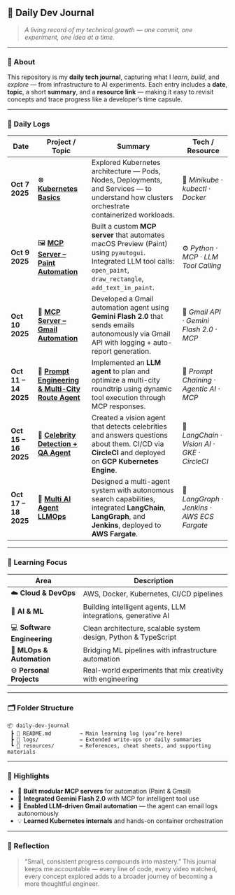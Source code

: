 ## 📘 **Daily Dev Journal**

> *A living record of my technical growth — one commit, one experiment, one idea at a time.*

---

### 🧭 About

This repository is my **daily tech journal**, capturing what I *learn*, *build*, and *explore* — from infrastructure to AI experiments.
Each entry includes a **date**, **topic**, a short **summary**, and a **resource link** — making it easy to revisit concepts and trace progress like a developer’s time capsule.

---

### 📅 Daily Logs

| Date                 | Project / Topic                                                                                                                  | Summary                                                                                                                                                               | Tech / Resource                             |
| -------------------- | -------------------------------------------------------------------------------------------------------------------------------- | --------------------------------------------------------------------------------------------------------------------------------------------------------------------- | ------------------------------------------- |
| **Oct 7 2025**       | ☸️ [**Kubernetes Basics**](https://www.youtube.com/watch?v=d6WC5n9G_sM)                                                          | Explored Kubernetes architecture — Pods, Nodes, Deployments, and Services — to understand how clusters orchestrate containerized workloads.                           | 🧠 *Minikube · kubectl · Docker*            |
| **Oct 9 2025**       | 🖼️ [**MCP Server – Paint Automation**](https://github.com/sushant097/Custom-MCP-server-to-paint-in-Python/tree/master)          | Built a custom **MCP server** that automates macOS Preview (Paint) using `pyautogui`. Integrated LLM tool calls: `open_paint`, `draw_rectangle`, `add_text_in_paint`. | ⚙️ *Python · MCP · LLM Tool Calling*        |
| **Oct 10 2025**      | 📧 [**MCP Server – Gmail Automation**](https://github.com/sushant097/Custom-MCP-server-to-paint-in-Python/tree/master/gmail-mcp) | Developed a Gmail automation agent using **Gemini Flash 2.0** that sends emails autonomously via Gmail API with logging + auto-report generation.                     | 🔗 *Gmail API · Gemini Flash 2.0 · MCP*     |
| **Oct 11 – 14 2025** | 🧠 [**Prompt Engineering & Multi-City Route Agent**](https://github.com/sushant097/EAGV2-Session5-Assignment.git)                      | Implemented an **LLM agent** to plan and optimize a multi-city roundtrip using dynamic tool execution through MCP responses.                                          | 🚀 *Prompt Chaining · Agentic AI · MCP*     |
| **Oct 15 – 16 2025** | 🌟 [**Celebrity Detection + QA Agent**](https://github.com/sushant097/CELEBRITY-Detector-And-QA)                                 | Created a vision agent that detects celebrities and answers questions about them. CI/CD via **CircleCI** and deployed on **GCP Kubernetes Engine**.                   | 🤖 *LangChain · Vision AI · GKE · CircleCI* |
| **Oct 17 – 18 2025** | 🤖 [**Multi AI Agent LLMOps**](https://github.com/sushant097/Multi-AI-Agent-LLMOPS/tree/master)                                  | Designed a multi-agent system with autonomous search capabilities, integrated **LangChain**, **LangGraph**, and **Jenkins**, deployed to **AWS Fargate**.             | 🧩 *LangGraph · Jenkins · AWS ECS Fargate*  |

---

### 🧩 Learning Focus

| Area                        | Description                                                     |
| --------------------------- | --------------------------------------------------------------- |
| ☁️ **Cloud & DevOps**       | AWS, Docker, Kubernetes, CI/CD pipelines                        |
| 🧠 **AI & ML**              | Building intelligent agents, LLM integrations, generative AI    |
| 💻 **Software Engineering** | Clean architecture, scalable system design, Python & TypeScript |
| 🧰 **MLOps & Automation**   | Bridging ML pipelines with infrastructure automation            |
| ⚙️ **Personal Projects**    | Real-world experiments that mix creativity with engineering     |

---

### 🗂 Folder Structure

```
📦 daily-dev-journal
 ┣ 📘 README.md         → Main learning log (you’re here)
 ┣ 📁 logs/             → Extended write-ups or daily summaries
 ┗ 📁 resources/        → References, cheat sheets, and supporting materials
```

---


### 🧠 Highlights

* 🧩 **Built modular MCP servers** for automation (Paint & Gmail)
* 🔗 **Integrated Gemini Flash 2.0** with MCP for intelligent tool use
* 📨 **Enabled LLM-driven Gmail automation** — the agent can email logs autonomously
* 💡 **Learned Kubernetes internals** and hands-on container orchestration

---

### 💬 Reflection

> “Small, consistent progress compounds into mastery.”
> This journal keeps me accountable — every line of code, every video watched, every concept explored adds to a broader journey of becoming a more thoughtful engineer.



